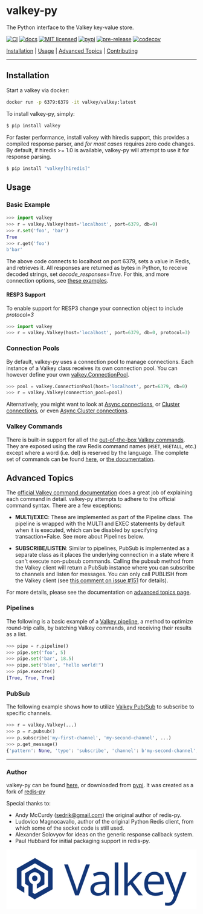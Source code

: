 # valkey-py

The Python interface to the Valkey key-value store.

[![CI](https://github.com/valkey-io/valkey-py/workflows/CI/badge.svg)](https://github.com/valkey-io/valkey-py/actions?query=workflow%3ACI+branch%3Amain)
[![docs](https://readthedocs.org/projects/valkey-py/badge/?version=latest&style=flat)](https://valkey-py.readthedocs.io/en/latest/)
[![MIT licensed](https://img.shields.io/badge/license-MIT-blue.svg)](./LICENSE)
[![pypi](https://badge.fury.io/py/valkey.svg)](https://pypi.org/project/valkey/)
[![pre-release](https://img.shields.io/github/v/release/valkey-io/valkey-py?include_prereleases&label=latest-prerelease)](https://github.com/valkey-io/valkey-py/releases)
[![codecov](https://codecov.io/gh/valkey-io/valkey-py/branch/main/graph/badge.svg?token=yenl5fzxxr)](https://codecov.io/gh/valkey-io/valkey-py)

[Installation](#installation) |  [Usage](#usage) | [Advanced Topics](#advanced-topics) | [Contributing](https://github.com/valkey-io/valkey-py/blob/main/CONTRIBUTING.md)

---------------------------------------------

## Installation

Start a valkey via docker:

``` bash
docker run -p 6379:6379 -it valkey/valkey:latest
```

To install valkey-py, simply:

``` bash
$ pip install valkey
```

For faster performance, install valkey with hiredis support, this provides a compiled response parser, and *for most cases* requires zero code changes.
By default, if hiredis >= 1.0 is available, valkey-py will attempt to use it for response parsing.

``` bash
$ pip install "valkey[hiredis]"
```

## Usage

### Basic Example

``` python
>>> import valkey
>>> r = valkey.Valkey(host='localhost', port=6379, db=0)
>>> r.set('foo', 'bar')
True
>>> r.get('foo')
b'bar'
```

The above code connects to localhost on port 6379, sets a value in Redis, and retrieves it. All responses are returned as bytes in Python, to receive decoded strings, set *decode_responses=True*.  For this, and more connection options, see [these examples](https://valkey-py.readthedocs.io/en/stable/examples.html).


#### RESP3 Support
To enable support for RESP3 change your connection object to include *protocol=3*

``` python
>>> import valkey
>>> r = valkey.Valkey(host='localhost', port=6379, db=0, protocol=3)
```

### Connection Pools

By default, valkey-py uses a connection pool to manage connections. Each instance of a Valkey class receives its own connection pool. You can however define your own [valkey.ConnectionPool](https://valkey-py.readthedocs.io/en/stable/connections.html#connection-pools).

``` python
>>> pool = valkey.ConnectionPool(host='localhost', port=6379, db=0)
>>> r = valkey.Valkey(connection_pool=pool)
```

Alternatively, you might want to look at [Async connections](https://valkey-py.readthedocs.io/en/stable/examples/asyncio_examples.html), or [Cluster connections](https://valkey-py.readthedocs.io/en/stable/connections.html#cluster-client), or even [Async Cluster connections](https://valkey-py.readthedocs.io/en/stable/connections.html#async-cluster-client).

### Valkey Commands

There is built-in support for all of the [out-of-the-box Valkey commands](https://valkey.io/commands). They are exposed using the raw Redis command names (`HSET`, `HGETALL`, etc.) except where a word (i.e. del) is reserved by the language. The complete set of commands can be found [here](https://github.com/valkey-io/valkey-py/tree/main/valkey/commands), or [the documentation](https://valkey-py.readthedocs.io/en/stable/commands.html).

## Advanced Topics

The [official Valkey command documentation](https://valkey.io/commands)
does a great job of explaining each command in detail. valkey-py attempts
to adhere to the official command syntax. There are a few exceptions:

-   **MULTI/EXEC**: These are implemented as part of the Pipeline class.
    The pipeline is wrapped with the MULTI and EXEC statements by
    default when it is executed, which can be disabled by specifying
    transaction=False. See more about Pipelines below.

-   **SUBSCRIBE/LISTEN**: Similar to pipelines, PubSub is implemented as
    a separate class as it places the underlying connection in a state
    where it can\'t execute non-pubsub commands. Calling the pubsub
    method from the Valkey client will return a PubSub instance where you
    can subscribe to channels and listen for messages. You can only call
    PUBLISH from the Valkey client (see [this comment on issue
    #151](https://github.com/redis/redis-py/issues/151#issuecomment-1545015)
    for details).

For more details, please see the documentation on [advanced topics page](https://valkey-py.readthedocs.io/en/stable/advanced_features.html).

### Pipelines

The following is a basic example of a [Valkey pipeline](https://redis.io/docs/manual/pipelining/), a method to optimize round-trip calls, by batching Valkey commands, and receiving their results as a list.


``` python
>>> pipe = r.pipeline()
>>> pipe.set('foo', 5)
>>> pipe.set('bar', 18.5)
>>> pipe.set('blee', "hello world!")
>>> pipe.execute()
[True, True, True]
```

### PubSub

The following example shows how to utilize [Valkey Pub/Sub](https://redis.io/docs/manual/pubsub/) to subscribe to specific channels.

``` python
>>> r = valkey.Valkey(...)
>>> p = r.pubsub()
>>> p.subscribe('my-first-channel', 'my-second-channel', ...)
>>> p.get_message()
{'pattern': None, 'type': 'subscribe', 'channel': b'my-second-channel', 'data': 1}
```


--------------------------

### Author

valkey-py can be found [here](
https://github.com/valkey-io/valkey-py), or downloaded from [pypi](https://pypi.org/project/valkey/).
It was created as a fork of [redis-py](https://github.com/redis/redis-py)

Special thanks to:

-   Andy McCurdy (<sedrik@gmail.com>) the original author of redis-py.
-   Ludovico Magnocavallo, author of the original Python Redis client,
    from which some of the socket code is still used.
-   Alexander Solovyov for ideas on the generic response callback
    system.
-   Paul Hubbard for initial packaging support in redis-py.

[![Valkey](./docs/logo-valkey.png)](https://valkey.io/)
